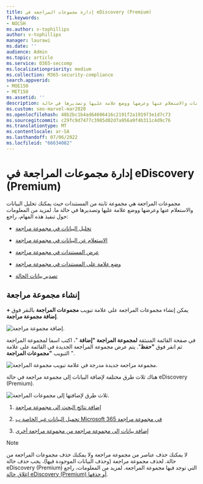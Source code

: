 ```yaml
---
title: إدارة مجموعات المراجعة في eDiscovery (Premium)
f1.keywords:
- NOCSH
ms.author: v-tophillips
author: v-tophillips
manager: laurawi
ms.date: ''
audience: Admin
ms.topic: article
ms.service: O365-seccomp
ms.localizationpriority: medium
ms.collection: M365-security-compliance
search.appverid:
- MOE150
- MET150
ms.assetid: ''
description: تعرف على كيفية إدارة مجموعات المراجعة حتى تتمكن من تحليل البيانات والاستعلام عنها وعرضها ووضع علامة عليها وتصديرها في حالة eDiscovery (Premium).
ms.custom: seo-marvel-mar2020
ms.openlocfilehash: 48b2bc1b4ad64606416c2191f2a191973e1d7c73
ms.sourcegitcommit: c29fc9d7477c3985d02d7a956a9f4b311c4d9c76
ms.translationtype: MT
ms.contentlocale: ar-SA
ms.lasthandoff: 07/06/2022
ms.locfileid: "66634082"
---
```

# <a name="manage-review-sets-in-ediscovery-premium"></a>إدارة مجموعات المراجعة في eDiscovery (Premium)

مجموعات المراجعة هي مجموعة ثابتة من المستندات حيث يمكنك تحليل البيانات والاستعلام عنها وعرضها ووضع علامة عليها وتصديرها في حالة ما. لمزيد من المعلومات حول تنفيذ هذه المهام، راجع:

- [تحليل البيانات في مجموعة مراجعة](analyzing-data-in-review-set.md)

- [الاستعلام عن البيانات في مجموعة مراجعة](review-set-search.md)

- [عرض المستندات في مجموعة مراجعة](view-documents-in-review-set.md)

- [وضع علامة على المستندات في مجموعة مراجعة](tagging-documents.md)

- [تصدير بيانات الحالة](exporting-data-ediscover20.md)

## <a name="create-a-review-set"></a>إنشاء مجموعة مراجعة

يمكن إنشاء مجموعات المراجعة على علامة تبويب **مجموعات المراجعة** بالنقر فوق **+ إضافة مجموعة مراجعة**.

![إضافة مجموعة مراجعة.](../media/f45c51d9-585d-47d1-b7fb-0288715e0b6a.png)

في صفحة القائمة المنبثقة **لمجموعة المراجعة "إضافة** "، اكتب اسما لمجموعة المراجعة ثم انقر فوق **"حفظ**". يتم عرض مجموعة المراجعة الجديدة في القائمة على علامة التبويب **"مجموعات المراجعة** ".

![مجموعة مراجعة جديدة مدرجة في علامة تبويب مجموعة المراجعة.](../media/AeDnewreviewset.png)

هناك ثلاث طرق مختلفة لإضافة البيانات إلى مجموعة مراجعة في حالة eDiscovery (Premium).

![ثلاث طرق لإضافتها إلى مجموعات المراجعة.](../media/1f1f4efd-c03b-4255-bc3d-df358e56549c.png)

1. [إضافة نتائج البحث إلى مجموعة مراجعة](add-data-to-review-set.md)

2. [تحميل البيانات غير الخاصة ب Microsoft 365 في مجموعة مراجعة](load-non-Office-365-data-into-a-review-set.md)

3. [إضافة بيانات إلى مجموعة مراجعة من مجموعة مراجعة أخرى](add-data-to-review-set-from-another-review-set.md)

> [!NOTE]
> لا يمكنك حذف عناصر من مجموعة مراجعة ولا يمكنك حذف مجموعات المراجعة من حالة. لحذف مجموعة مراجعة (وحذف البيانات الموجودة فيها)، يجب حذف حالة eDiscovery (Premium) التي توجد فيها مجموعة المراجعة. لمزيد من المعلومات، راجع [إغلاق حالة eDiscovery (Premium) أو حذفها](close-or-delete-case.md).
